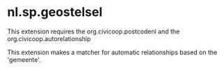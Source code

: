 nl.sp.geostelsel
================

This extension requires the org.civicoop.postcodenl and the org.civicoop.autorelationship

This extension makes a matcher for automatic relationships based on the 'gemeente'.

